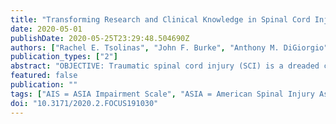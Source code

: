 ```yaml
---
title: "Transforming Research and Clinical Knowledge in Spinal Cord Injury (TRACK-SCI): an overview of initial enrollment and demographics"
date: 2020-05-01
publishDate: 2020-05-25T23:29:48.504690Z
authors: ["Rachel E. Tsolinas", "John F. Burke", "Anthony M. DiGiorgio", "Leigh H. Thomas", "Xuan Duong-Fernandez", "Mark H. Harris", "John K. Yue", "Ethan A. Winkler", "Catherine G. Suen", "Lisa U. Pascual", "Adam R. Ferguson", "J. Russell Huie", "Jonathan Z. Pan", "Debra D. Hemmerle", "Vineeta Singh", "Abel Torres-Espin", "Cleopa Omondi", "Nikos Kyritsis", "Jenny Haefeli", "Philip R. Weinstein", "Carlos A. de Almeida Neto", "Yu-Hung Kuo", "Derek Taggard", "Jason F. Talbott", "William D. Whetstone", "Geoffrey T. Manley", "Jacqueline C. Bresnahan", "Michael S. Beattie", "Sanjay S. Dhall"]
publication_types: ["2"]
abstract: "OBJECTIVE: Traumatic spinal cord injury (SCI) is a dreaded condition that can lead to paralysis and severe disability. With few treatment options available for patients who have suffered from SCI, it is important to develop prospective databases to standardize data collection in order to develop new therapeutic approaches and guidelines. Here, the authors present an overview of their multicenter, prospective, observational patient registry, Transforming Research and Clinical Knowledge in SCI (TRACK-SCI). METHODS: Data were collected using the National Institute of Neurological Disorders and Stroke (NINDS) common data elements (CDEs). Highly granular clinical information, in addition to standardized imaging, biospecimen, and follow-up data, were included in the registry. Surgical approaches were determined by the surgeon treating each patient; however, they were carefully documented and compared within and across study sites. Follow-up visits were scheduled for 6 and 12 months after injury. RESULTS: One hundred sixty patients were enrolled in the TRACK-SCI study. In this overview, basic clinical, imaging, neurological severity, and follow-up data on these patients are presented. Overall, 78.8% of the patients were determined to be surgical candidates and underwent spinal decompression and/or stabilization. Follow-up rates to date at 6 and 12 months are 45% and 36.3%, respectively. Overall resources required for clinical research coordination are also discussed. CONCLUSIONS: The authors established the feasibility of SCI CDE implementation in a multicenter, prospective observational study. Through the application of standardized SCI CDEs and expansion of future multicenter collaborations, they hope to advance SCI research and improve treatment."
featured: false
publication: ""
tags: ["AIS = ASIA Impairment Scale", "ASIA = American Spinal Injury Association", "BASIC = Brain and Spinal Injury Center", "CDE = common data element", "CMS = Centers for Medicare & Medicaid Services", "CRC = clinical research coordinator", "data registries", "GCS = Glasgow Coma Scale", "IRB = institutional review board", "ISCI = International Spinal Cord Injury", "ISCoS = International Spinal Cord Society", "ISNCSCI = International Standard for Neurological Classification of Spinal Cord Injury", "ISS = Injury Severity Score", "LAR = legally authorized representative", "NINDS = National Institute of Neurological Disorders and Stroke", "REDCap = Research Electronic Data Capture", "SCI", "SCI = spinal cord injury", "spine trauma", "TBI = traumatic brain injury", "TRACK-SCI = Transforming Research and Clinical Knowledge in SCI", "UCSF = University of California San Francisco", "ZSFGH = Zuckerberg San Francisco General Hospital"]
doi: "10.3171/2020.2.FOCUS191030"
---
```


